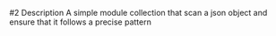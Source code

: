 #2 Description
A simple module collection that scan a json object and ensure that it follows a precise pattern
